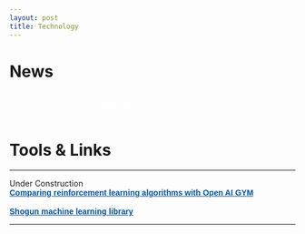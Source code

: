 ```yaml
---
layout: post
title: Technology
---
```


<h1 class="section-front-header-module__title">News</h1>

<!-- start sw-rss-feed code --> 
<script type="text/javascript"> 
<!-- 
rssfeed_url = new Array(); 
rssfeed_url[0]="http://feeds.feedburner.com/FeaturedBlogPosts-DataScienceCentral?format=xml"; rssfeed_url[1]="http://feeds.dzone.com/big-data";  
rssfeed_frame_width="100%"; 
rssfeed_frame_height="260"; 
rssfeed_scroll="off"; 
rssfeed_scroll_step="6"; 
rssfeed_scroll_bar="on"; 
rssfeed_target="_blank"; 
rssfeed_font_size="15"; 
rssfeed_font_face=""; 
rssfeed_border="on"; 
rssfeed_css_url=""; 
rssfeed_title="on"; 
rssfeed_title_name="Data Science Central and DZone Big Data News"; 
rssfeed_title_bgcolor="#3366ff"; 
rssfeed_title_color="#fff"; 
rssfeed_title_bgimage=""; 
rssfeed_footer="off"; 
rssfeed_footer_name="rss feed"; 
rssfeed_footer_bgcolor="#fff"; 
rssfeed_footer_color="#333"; 
rssfeed_footer_bgimage=""; 
rssfeed_item_title_length="50"; 
rssfeed_item_title_color="#666"; 
rssfeed_item_bgcolor="#fff"; 
rssfeed_item_bgimage=""; 
rssfeed_item_border_bottom="on"; 
rssfeed_item_source_icon="off"; 
rssfeed_item_date="on"; 
rssfeed_item_description="on"; 
rssfeed_item_description_length="120"; 
rssfeed_item_description_color="#666"; 
rssfeed_item_description_link_color="#55a0ff"; 
rssfeed_item_description_tag="off"; 
rssfeed_no_items="0"; 
rssfeed_cache = "1c1581a0d115d4b73242152a213ae7fc"; 
//--> 
</script> 
<script type="text/javascript" src="//feed.surfing-waves.com/js/rss-feed.js"></script> 

<!-- end sw-rss-feed code -->
<br />

<!-- start sw-rss-feed code --> 
<script type="text/javascript"> 
<!-- 
rssfeed_url = new Array(); 
rssfeed_url[0]="http://feeds.dzone.com/ai";  
rssfeed_frame_width="100%"; 
rssfeed_frame_height="260"; 
rssfeed_scroll="off"; 
rssfeed_scroll_step="6"; 
rssfeed_scroll_bar="on"; 
rssfeed_target="_blank"; 
rssfeed_font_size="15"; 
rssfeed_font_face=""; 
rssfeed_border="on"; 
rssfeed_css_url=""; 
rssfeed_title="on"; 
rssfeed_title_name="DZone AI News"; 
rssfeed_title_bgcolor="#3366ff"; 
rssfeed_title_color="#fff"; 
rssfeed_title_bgimage=""; 
rssfeed_footer="off"; 
rssfeed_footer_name="rss feed"; 
rssfeed_footer_bgcolor="#fff"; 
rssfeed_footer_color="#333"; 
rssfeed_footer_bgimage=""; 
rssfeed_item_title_length="100"; 
rssfeed_item_title_color="#666"; 
rssfeed_item_bgcolor="#fff"; 
rssfeed_item_bgimage=""; 
rssfeed_item_border_bottom="on"; 
rssfeed_item_source_icon="off"; 
rssfeed_item_date="on"; 
rssfeed_item_description="on"; 
rssfeed_item_description_length="180"; 
rssfeed_item_description_color="#666"; 
rssfeed_item_description_link_color="#55a0ff"; 
rssfeed_item_description_tag="off"; 
rssfeed_no_items="0"; 
rssfeed_cache = "f7cb0087a81723f50619134489fc46cb"; 
//--> 
</script> 
<script type="text/javascript" src="//feed.surfing-waves.com/js/rss-feed.js"></script> 
<!-- The link below helps keep this service FREE, and helps other people find the SW widget. Please be cool and keep it! Thanks. --> 
<div style="color:#fff;font-size:10px; text-align:right; width:230px;">powered by <a href="https://surfing-waves.com" rel="noopener" target="_blank" style="color:#fff;">Surfing Waves</a></div> 
<!-- end sw-rss-feed code -->

<br />

<h1 class="section-front-header-module__title">Tools & Links</h1>

<hr>
Under Construction

<div class="poweredBy" style="font-family: Arial, Helvetica, sans-serif;"><span style="font-size: 15px;color: #333333;text-decoration: none;"><a href="https://gym.openai.com/" rel="nofollow" target="_blank" style="font-size: 14px;color: #06529D; font-weight: bold;" class="underline_link" align="right">Comparing reinforcement learning algorithms with Open AI GYM</a></span></div>
<br />
<div class="poweredBy" style="font-family: Arial, Helvetica, sans-serif;"><span style="font-size: 15px;color: #333333;text-decoration: none;"><a href="http://shogun-toolbox.org/" rel="nofollow" target="_blank" style="font-size: 14px;color: #06529D; font-weight: bold;" class="underline_link" align="right">Shogun machine learning library</a></span></div>
<hr>
